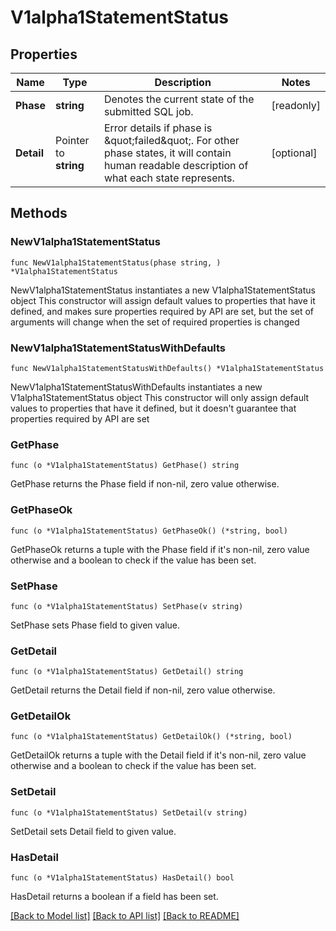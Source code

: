 # V1alpha1StatementStatus

## Properties

Name | Type | Description | Notes
------------ | ------------- | ------------- | -------------
**Phase** | **string** | Denotes the current state of the submitted SQL job. | [readonly] 
**Detail** | Pointer to **string** | Error details if phase is \&quot;failed\&quot;. For other phase states, it will contain human readable description of what each state represents. | [optional] 

## Methods

### NewV1alpha1StatementStatus

`func NewV1alpha1StatementStatus(phase string, ) *V1alpha1StatementStatus`

NewV1alpha1StatementStatus instantiates a new V1alpha1StatementStatus object
This constructor will assign default values to properties that have it defined,
and makes sure properties required by API are set, but the set of arguments
will change when the set of required properties is changed

### NewV1alpha1StatementStatusWithDefaults

`func NewV1alpha1StatementStatusWithDefaults() *V1alpha1StatementStatus`

NewV1alpha1StatementStatusWithDefaults instantiates a new V1alpha1StatementStatus object
This constructor will only assign default values to properties that have it defined,
but it doesn't guarantee that properties required by API are set

### GetPhase

`func (o *V1alpha1StatementStatus) GetPhase() string`

GetPhase returns the Phase field if non-nil, zero value otherwise.

### GetPhaseOk

`func (o *V1alpha1StatementStatus) GetPhaseOk() (*string, bool)`

GetPhaseOk returns a tuple with the Phase field if it's non-nil, zero value otherwise
and a boolean to check if the value has been set.

### SetPhase

`func (o *V1alpha1StatementStatus) SetPhase(v string)`

SetPhase sets Phase field to given value.


### GetDetail

`func (o *V1alpha1StatementStatus) GetDetail() string`

GetDetail returns the Detail field if non-nil, zero value otherwise.

### GetDetailOk

`func (o *V1alpha1StatementStatus) GetDetailOk() (*string, bool)`

GetDetailOk returns a tuple with the Detail field if it's non-nil, zero value otherwise
and a boolean to check if the value has been set.

### SetDetail

`func (o *V1alpha1StatementStatus) SetDetail(v string)`

SetDetail sets Detail field to given value.

### HasDetail

`func (o *V1alpha1StatementStatus) HasDetail() bool`

HasDetail returns a boolean if a field has been set.


[[Back to Model list]](../README.md#documentation-for-models) [[Back to API list]](../README.md#documentation-for-api-endpoints) [[Back to README]](../README.md)


